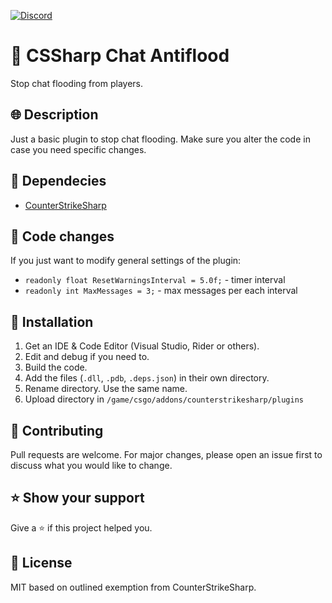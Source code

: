 [![Discord](https://img.shields.io/discord/1323042994437357599?style=for-the-badge)](https://discord.com/invite/zsmUzthPXx)

# 📌 CSSharp Chat Antiflood
Stop chat flooding from players.

## 🌐 Description
Just a basic plugin to stop chat flooding. Make sure you alter the code in case you need specific changes.

## 📗 Dependecies
- [CounterStrikeSharp](https://github.com/roflmuffin/CounterStrikeSharp)

## 📄 Code changes
If you just want to modify general settings of the plugin:
- `readonly float ResetWarningsInterval = 5.0f;` - timer interval
- `readonly int MaxMessages = 3;` - max messages per each interval

## 📄 Installation
1. Get an IDE & Code Editor (Visual Studio, Rider or others).
2. Edit and debug if you need to.
3. Build the code.
4. Add the files (`.dll`, `.pdb`, `.deps.json`) in their own directory.
5. Rename directory. Use the same name.
6. Upload directory in `/game/csgo/addons/counterstrikesharp/plugins`

## 🤝 Contributing
Pull requests are welcome. For major changes, please open an issue first to discuss what you would like to change.

## ⭐ Show your support
Give a ⭐ if this project helped you.

## 📝 License
MIT based on outlined exemption from CounterStrikeSharp.

